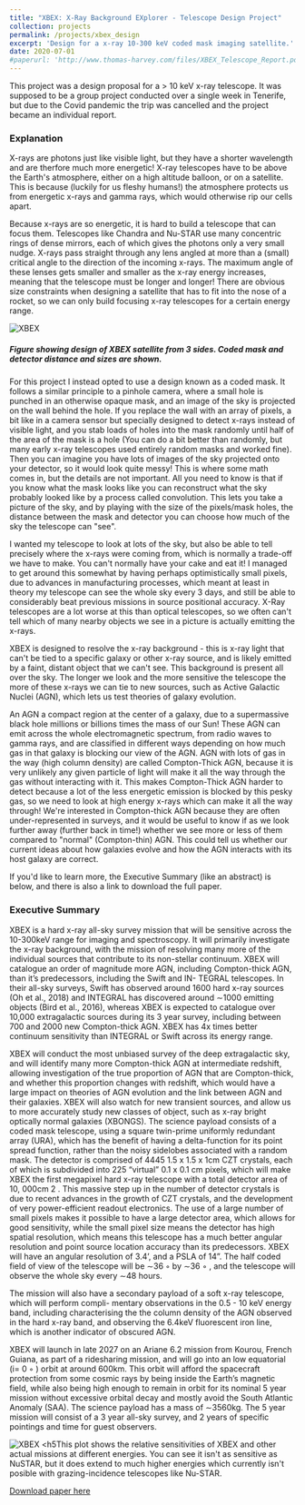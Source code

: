 ```yaml
---
title: "XBEX: X-Ray Background EXplorer - Telescope Design Project"
collection: projects
permalink: /projects/xbex_design
excerpt: 'Design for a x-ray 10-300 keV coded mask imaging satellite.'
date: 2020-07-01
#paperurl: 'http://www.thomas-harvey.com/files/XBEX_Telescope_Report.pdf'
---
```

This project was a design proposal for a > 10 keV x-ray telescope. It was supposed to be a group project conducted over a single week in Tenerife, but due to the Covid pandemic the trip was cancelled and the project became an individual report. 

<h3> Explanation </h3>
 
X-rays are photons just like visible light, but they have a shorter wavelength and are therfore much more energetic! X-ray telescopes have to be above the Earth's atmosphere, either on a high altitude balloon, or on a satellite. This is because (luckily for us fleshy humans!) the atmosphere protects us from energetic x-rays and gamma rays, which would otherwise rip our cells apart. 
 
Because x-rays are so energetic, it is hard to build a telescope that can focus them. Telescopes like Chandra and Nu-STAR use many concentric rings of dense mirrors, each of which gives the photons only a very small nudge. X-rays pass straight through any lens angled at more than a (small) critical angle to the direction of the incoming x-rays. The maximum angle of these lenses gets smaller and smaller as the x-ray energy increases, meaning that the telescope must be longer and longer! There are obvious size constraints when designing a satellite that has to fit into the nose of a rocket, so we can only build focusing x-ray telescopes for a certain energy range.

  ![XBEX](http://www.thomas-harvey.com/images/xbex/design.PNG)
<h5> Figure showing design of XBEX satellite from 3 sides. Coded mask and detector
distance and sizes are shown.
</h5>
For this project I instead opted to use a design known as a coded mask. It follows a similar principle to a pinhole camera, where a small hole is punched in an otherwise opaque mask, and an image of the sky is projected on the wall behind the hole. If you replace the wall with an array of pixels, a bit like in a camera sensor but specially designed to detect x-rays instead of visible light, and you stab loads of holes into the mask randomly until half of the area of the mask is a hole (You can do a bit better than randomly, but many early x-ray telescopes used entirely random masks and worked fine). Then you can imagine you have lots of images of the sky projected onto your detector, so it would look quite messy! This is where some math comes in, but the details are not important. All you need to know is that if you know what the mask looks like you can reconstruct what the sky probably looked like by a process called convolution. This lets you take a picture of the sky, and by playing with the size of the pixels/mask holes, the distance between the mask and detector you can choose how much of the sky the telescope can "see". 
 

 
I wanted my telescope to look at lots of the sky, but also be able to tell precisely where the x-rays were coming from, which is normally a trade-off we have to make. You can't normally have your cake and eat it! I managed to get around this somewhat by having perhaps optimistically small pixels, due to advances in manufacturing processes, which meant at least in theory my telescope can see the whole sky every 3 days, and still be able to considerably beat previous missions in source positional accuracy. X-Ray telescopes are a lot worse at this than optical telescopes, so we often can't tell which of many nearby objects we see in a picture is actually emitting the x-rays.
 
XBEX is designed to resolve the x-ray background - this is x-ray light that can't be tied to a specific galaxy or other x-ray source, and is likely emitted by a faint, distant object that we can't see. This background is present all over the sky. The longer we look and the more sensitive the telescope the more of these x-rays we can tie to new sources, such as Active Galactic Nuclei (AGN), which lets us test theories of galaxy evolution. 
 
An AGN a compact region at the center of a galaxy, due to a supermassive black hole millions or billions times the mass of our Sun! These AGN can emit across the whole electromagnetic spectrum, from radio waves to gamma rays, and are classified in different ways depending on how much gas in that galaxy is blocking our view of the AGN. AGN with lots of gas in the way (high column density) are called Compton-Thick AGN, because it is very unlikely any given particle of light will make it all the way through the gas without interacting with it. This makes Compton-Thick AGN harder to detect because a lot of the less energetic emission is blocked by this pesky gas, so we need to look at high energy x-rays which can make it all the way through! We're interested in Compton-thick AGN because they are often under-represented in surveys, and it would be useful to know if as we look further away (further back in time!) whether we see more or less of them compared to "normal" (Compton-thin) AGN. This could tell us whether our current ideas about how galaxies evolve and how the AGN interacts with its host galaxy are correct.
 
 If you'd like to learn more, the Executive Summary (like an abstract) is below, and there is also a link to download the full paper. 


<h3> Executive Summary </h3>

XBEX is a hard x-ray all-sky survey mission that will be sensitive across the 10-300keV range for imaging
and spectroscopy. It will primarily investigate the x-ray background, with the mission of resolving many
more of the individual sources that contribute to its non-stellar continuum. XBEX will catalogue an order of
magnitude more AGN, including Compton-thick AGN, than it’s predecessors, including the Swift and IN-
TEGRAL telescopes. In their all-sky surveys, Swift has observed around 1600 hard x-ray sources (Oh et al.,
2018) and INTEGRAL has discovered around ∼1000 emitting objects (Bird et al., 2016), whereas XBEX
is expected to catalogue over 10,000 extragalactic sources during its 3 year survey, including between 700
and 2000 new Compton-thick AGN. XBEX has 4x times better continuum sensitivity than INTEGRAL or
Swift across its energy range.

XBEX will conduct the most unbiased survey of the deep extragalactic sky, and will identify many more
Compton-thick AGN at intermediate redshift, allowing investigation of the true proportion of AGN that
are Compton-thick, and whether this proportion changes with redshift, which would have a large impact
on theories of AGN evolution and the link between AGN and their galaxies. XBEX will also watch for
new transient sources, and allow us to more accurately study new classes of object, such as x-ray bright
optically normal galaxies (XBONGS). The science payload consists of a coded mask telescope, using a
square twin-prime uniformly redundant array (URA), which has the benefit of having a delta-function for
its point spread function, rather than the noisy sidelobes associated with a random mask. The detector is
comprised of 4445 1.5 x 1.5 x 1cm CZT crystals, each of which is subdivided into 225 “virtual” 0.1 x 0.1
cm pixels, which will make XBEX the first megapixel hard x-ray telescope with a total detector area of
10, 000cm 2 . This massive step up in the number of detector crystals is due to recent advances in the growth
of CZT crystals, and the development of very power-efficient readout electronics. The use of a large number
of small pixels makes it possible to have a large detector area, which allows for good sensitivity, while the
small pixel size means the detector has high spatial resolution, which means this telescope has a much better
angular resolution and point source location accuracy than its predecessors. XBEX will have an angular
resolution of 3.4’, and a PSLA of 14”. The half coded field of view of the telescope will be ∼36 ◦ by ∼36 ◦ ,
and the telescope will observe the whole sky every ∼48 hours.

The mission will also have a secondary payload of a soft x-ray telescope, which will perform compli-
mentary observations in the 0.5 - 10 keV energy band, including characterising the the column density of
the AGN observed in the hard x-ray band, and observing the 6.4keV fluorescent iron line, which is another
indicator of obscured AGN.

XBEX will launch in late 2027 on an Ariane 6.2 mission from Kourou, French Guiana, as part of a
ridesharing mission, and will go into an low equatorial (i= 0 ◦ ) orbit at around 600km. This orbit will afford
the spacecraft protection from some cosmic rays by being inside the Earth’s magnetic field, while also being
high enough to remain in orbit for its nominal 5 year mission without excessive orbital decay and mostly
avoid the South Atlantic Anomaly (SAA). The science payload has a mass of ∼3560kg. The 5 year mission
will consist of a 3 year all-sky survey, and 2 years of specific pointings and time for guest observers.

![XBEX](http://www.thomas-harvey.com/images/xbex/tsCompare.png)
<h5This plot shows the relative sensitivities of XBEX and other actual missions at different energies. You can see it isn't as sensitive as NuSTAR, but it does extend to much higher energies which currently isn't posible with grazing-incidence telescopes like Nu-STAR. </h5>

[Download paper here](http://www.thomas-harvey.com/files/XBEX_Telescope_Report.pdf)

